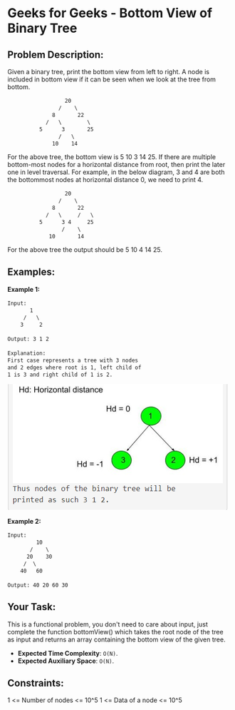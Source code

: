 # Geeks for Geeks - Bottom View of Binary Tree

## **Problem Description:**

Given a binary tree, print the bottom view from left to right.
A node is included in bottom view if it can be seen when we look at the tree from bottom.

                      20
                    /    \
                  8       22
                /   \        \
              5      3       25
                    /   \      
                  10    14

For the above tree, the bottom view is 5 10 3 14 25.
If there are multiple bottom-most nodes for a horizontal distance from root, then print the later one in level traversal. For example, in the below diagram, 3 and 4 are both the bottommost nodes at horizontal distance 0, we need to print 4.

                      20
                    /    \
                  8       22
                /   \     /   \
              5      3 4     25
                     /    \      
                 10       14

For the above tree the output should be 5 10 4 14 25.

## **Examples:**

**Example 1:**

```
Input:
       1
     /   \
    3     2

Output: 3 1 2

Explanation:
First case represents a tree with 3 nodes
and 2 edges where root is 1, left child of
1 is 3 and right child of 1 is 2.
```
![Image 1](Image_1.PNG)

**Example 2:**

```
Input:
         10
       /    \
      20    30
     /  \
    40   60
    
Output: 40 20 60 30
```

## **Your Task:**
This is a functional problem, you don't need to care about input, 
just complete the function bottomView() which takes the root node 
of the tree as input and returns an array containing 
the bottom view of the given tree.

* **Expected Time Complexity**: `O(N)`.
* **Expected Auxiliary Space**: `O(N)`.

## **Constraints:**
1 <= Number of nodes <= 10^5
1 <= Data of a node <= 10^5